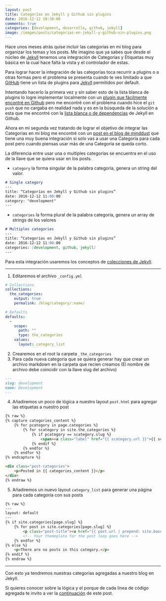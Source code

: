```yaml
---
layout: post
title: Categorías en Jekyll y Github sin plugins
date: 2016-12-12 10:30:00
comments: true
categories: [development, desarrollo, github, jekyll]
image: /images/posts/categorias-en-jekyll-y-github-sin-plugins.png
---
```


Hace unos meses atrás quise incluir las categorías en mi blog para organizar los temas y los posts. Me imagino que ya sabes que desde el núcleo de [Jekyll](https://jekyllrb.com) tenemos una integración de Categorías y Etiquetas muy básica en la cual hace falta la vista y el controlador de estas.

Para lograr hacer la integración de las categorías toca recurrir a plugins o a otras formas pero el problema se presenta cuando te ves limitado a que [GitHub](https://github.com) tiene un lista de plugins para [Jekyll](https://jekyllrb.com) permitidos por default.

Intentando hacerlo la primera vez y sin saber esto de la lista blanca de plugins lo logre implementar localmente con un [plugin que fácilmente encontré en Github](https://github.com/recurser/jekyll-plugins) pero me encontré con el problema cuando hice el `git push` que no cargaba en realidad nada y es en la búsqueda de la solución a esta que me encontré con la [lista blanca o de dependencias](https://pages.github.com/versions/) de Jekyll en Github.

Ahora en mi segunda vez tratando de lograr el objetivo de integrar las Categorías en mi blog me encontré con un [post en el blog de minddust](http://www.minddust.com/post/alternative-tags-and-categories-on-github-pages/) que tiene una muy buena integración si solo vas a usar una Categoría para cada post pero cuando piensas usar más de una Categoría se queda corto.

La diferencia entre usar una o multiples categorías se encuentra en el uso de la llave que se quiera usar en los posts.

* `category` la forma singular de la palabra categoría, genera un string del valor.

```markdown
# Single category
---
title: “Categorías en Jekyll y Github sin plugins”
date: 2016-12-12 11:00:00
category: "development"
---
```

* `categories` la forma plural de la palabra categoría, genera un array de strings de los valores

```markdown
# Multiples categories
---
title: “Categorías en Jekyll y Github sin plugins”
date: 2016-12-12 11:00:00
categories: [development, github, jekyll]
---
```


Para esta integración usaremos los conceptos de [colecciones de Jekyll](https://jekyllrb.com/docs/collections/).

---

1. Editaremos el archivo `_config.yml`

```yml
# Collections
collections:
  the_categories:
    output: true
    permalink: /blog/category/:name/

# Defaults
defaults:
  -
    scope:
      path: ""
      type: the_categories
    values:
      layout: category_list
```

2. Crearemos en el root la carpeta `_the_categories`
3. Para cada nueva categoría que se quiera generar hay que crear un archivo markdown en la carpeta que recien creamos
(El nombre de archivo debe coincidir con la llave slug del archivo)

```markdown
---
slug: development
name: Development
---
```

4. Añadiremos un poco de lógica a nuestro layout `post.html` para agregar las etiquetas a nuestro post

```html
{% raw %}
{% capture categories_content %}
    {% for pcategory in page.categories %}
        {% for scategory in site.the_categories %}
            {% if pcategory == scategory.slug %}
                <span><a class="label" href="{{ scategory.url }}">{{ scategory.name }}</a></span>
            {% endif %}
        {% endfor %}
    {% endfor %}
{% endcapture %}

<div class="post-categories">
    <p>Posted in {{ categories_content }}</p>
</div>
{% endraw %}
```

5. Añadiremos un nuevo layout `category_list` para generar una página para cada categoría con sus posts

```html
{% raw %}
---
layout: default
---
{% if site.categories[page.slug] %}
    {% for post in site.categories[page.slug] %}
        <p class="post-title"><a href="{{ post.url | prepend: site.baseurl }}">{{ post.title }}</a></p>
        <!-- Your themeplate for the post loop goes here -->
    {% endfor %}
{% else %}
    <p>There are no posts in this category.</p>
{% endif %}
{% endraw %}
```


---


Con esto ya tendremos nuestras categorías agregadas a nuestro blog en Jekyll.

Si quieres conocer sobre la lógica y el porque de cada linea de código agregada te invito a ver la [continuación](http://josuedanielbust.com/blog/2016-12/categorias-jekyll-github-sin-plugins.html) de este post.